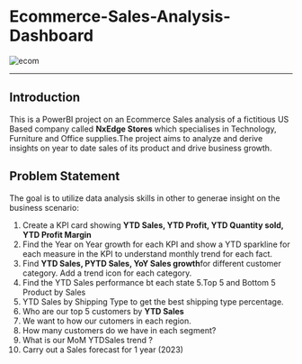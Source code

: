 # Ecommerce-Sales-Analysis-Dashboard
![ecom](https://github.com/OmobaCoder/Ecommerce-Analysis/assets/107421646/ae5641da-2266-4b63-8e13-01649d6eb5f9)

---

## Introduction
This is a PowerBI project on an Ecommerce Sales analysis of a fictitious US Based company called **NxEdge Stores** which specialises in Technology, Furniture and Office supplies.The project aims to analyze and derive insights on year to date sales of its product and drive business growth.


## Problem Statement
The goal is to utilize data analysis skills in other to generae insight on the business scenario:
1. Create a KPI card showing **YTD Sales, YTD Profit, YTD Quantity sold, YTD Profit Margin**
2. Find the Year on Year growth for each KPI and show a YTD sparkline for each measure in the KPI to understand monthly trend for each fact.
3. Find **YTD Sales, PYTD Sales, YoY Sales growth**for different customer category. Add a trend icon for each category.
4. Find the YTD Sales performance bt each state
5.Top 5 and Bottom 5 Product by Sales
6. YTD Sales by Shipping Type to get the best shipping type percentage.
7. Who are our top 5 customers by **YTD Sales**
8. We want to how our cutomers in each region.
9. How many customers do we have in each segment?
10. What is our MoM YTDSales trend ?
11. Carry out a Sales forecast for 1 year (2023)

